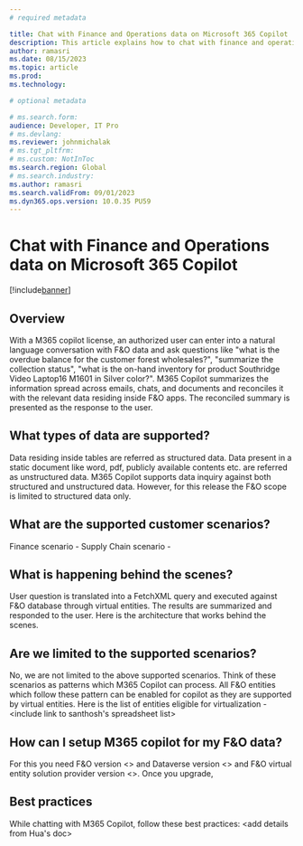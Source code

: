 ```yaml
---
# required metadata

title: Chat with Finance and Operations data on Microsoft 365 Copilot
description: This article explains how to chat with finance and operations data with Microsoft 365 Copilot using virtual entities in Microsoft Dataverse.
author: ramasri
ms.date: 08/15/2023
ms.topic: article
ms.prod:
ms.technology: 

# optional metadata

# ms.search.form:
audience: Developer, IT Pro
# ms.devlang: 
ms.reviewer: johnmichalak
# ms.tgt_pltfrm: 
# ms.custom: NotInToc
ms.search.region: Global
# ms.search.industry:
ms.author: ramasri
ms.search.validFrom: 09/01/2023
ms.dyn365.ops.version: 10.0.35 PU59
---
```


# Chat with Finance and Operations data on Microsoft 365 Copilot 
[!include[banner](../includes/banner.md)]

## Overview
With a M365 copilot license, an authorized user can enter into a natural language conversation with F&O data and ask questions like "what is the overdue balance for the customer forest wholesales?", "summarize the collection status", "what is the on-hand inventory for product Southridge Video Laptop16 M1601 in Silver color?". M365 Copilot summarizes the information spread across emails, chats, and documents and reconciles it with the relevant data residing inside F&O apps. The reconciled summary is presented as the response to the user.  

## What types of data are supported? 
Data residing inside tables are referred as structured data. Data present in a static document like word, pdf, publicly available contents etc. are referred as unstructured data. M365 Copilot supports data inquiry against both structured and unstructured data. However, for this release the F&O scope is limited to structured data only.

## What are the supported customer scenarios?
Finance scenario - <embed the recording>
Supply Chain scenario - <embed the recording>

## What is happening behind the scenes?
User question is translated into a FetchXML query and executed against F&O database through virtual entities. The results are summarized and responded to the user. Here is the architecture that works behind the scenes.
<include the detailed architecture diagram>

## Are we limited to the supported scenarios?
No, we are not limited to the above supported scenarios. Think of these scenarios as patterns which M365 Copilot can process. All F&O entities which follow these pattern can be enabled for copilot as they are supported by virtual entities.  Here is the list of entities eligible for virtualization - <include link to santhosh's spreadsheet list>

## How can I setup M365 copilot for my F&O data?
For this you need F&O version <> and Dataverse version <> and F&O virtual entity solution provider version <>.
Once you upgrade, <copy page the steps from admin doc>

## Best practices 
While chatting with M365 Copilot, follow these best practices: 
<add details from Hua's doc>
